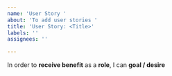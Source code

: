 ```yaml
---
name: 'User Story '
about: 'To add user stories '
title: 'User Story: <Title>'
labels: ''
assignees: ''

---
```


In order to **receive benefit** as a **role**, I can **goal / desire**
